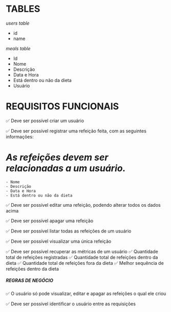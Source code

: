 # TABLES

*users table*
- id
- name
	
	
*meals table*

- Id
- Nome
- Descrição
- Data e Hora
- Está dentro ou não da dieta
- Usuário


# REQUISITOS FUNCIONAIS

✅ Deve ser possível criar um usuário

✅ Deve ser possível registrar uma refeição feita, com as seguintes informações:
    
#    *As refeições devem ser relacionadas a um usuário.*
    
    - Nome
    - Descrição
    - Data e Hora
    - Está dentro ou não da dieta


✅ Deve ser possível editar uma refeição, podendo alterar todos os dados acima

✅ Deve ser possível apagar uma refeição

✅ Deve ser possível listar todas as refeições de um usuário

✅ Deve ser possível visualizar uma única refeição

✅ Deve ser possível recuperar as métricas de um usuário
    ✅ Quantidade total de refeições registradas
    ✅ Quantidade total de refeições dentro da dieta
    ✅ Quantidade total de refeições fora da dieta
    ✅ Melhor sequência de refeições dentro da dieta


##### REGRAS DE NEGÓCIO ####

✅ O usuário só pode visualizar, editar e apagar as refeições o qual ele criou

✅ Deve ser possível identificar o usuário entre as requisições